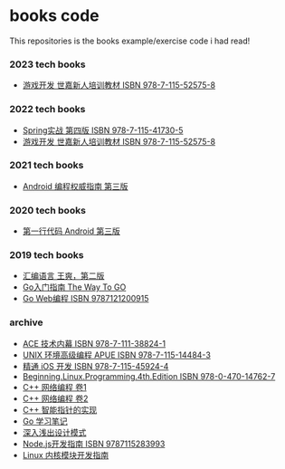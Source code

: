 books code
==========

This repositories is the books example/exercise code i had read!

### 2023 tech books

* [游戏开发 世嘉新人培训教材 ISBN 978-7-115-52575-8](techniques-to-remember-before-becoming-game-programmer)

### 2022 tech books

* [Spring实战 第四版 ISBN 978-7-115-41730-5](spring-in-action-4th)
* [游戏开发 世嘉新人培训教材 ISBN 978-7-115-52575-8](techniques-to-remember-before-becoming-game-programmer)

### 2021 tech books

* [Android 编程权威指南 第三版](android-programming-3e)

### 2020 tech books

* [第一行代码 Android 第三版](first-line-of-code-android)

### 2019 tech books

* [汇编语言 王爽，第二版](assemble-language-2nd)
* [Go入门指南 The Way To GO](the-way-to-go)
* [Go Web编程 ISBN 9787121200915](build-web-application-with-golang)

### archive

* [ACE 技术内幕 ISBN 978-7-111-38824-1](ace-internals)
* [UNIX 环境高级编程 APUE ISBN 978-7-115-14484-3](advanced-programming-in-the-unix-environment-2nd)
* [精通 iOS 开发 ISBN 978-7-115-45924-4](beg-iphone-dev-w-swift-3)
* [Beginning.Linux.Programming.4th.Edition ISBN 978-0-470-14762-7](begin-linux-programming-4th)
* [C++ 网络编程 卷1](cpp-network-programming-volume1)
* [C++ 网络编程 卷2](cpp-network-programming-volume2)
* [C++ 智能指针的实现](cpp-smart-pointer)
* [Go 学习笔记](go-study-note-v3/ch01)
* [深入浅出设计模式](head-first-design-pattern)
* [Node.js开发指南 ISBN 9787115283993](nodejs-developer-guide)
* [Linux 内核模块开发指南](the-linux-kernel-module-programming-guide)

